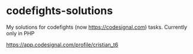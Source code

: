 # codefights-solutions
My solutions for codefights (now https://codesignal.com) tasks. Currently only in PHP

https://app.codesignal.com/profile/cristian_t6
